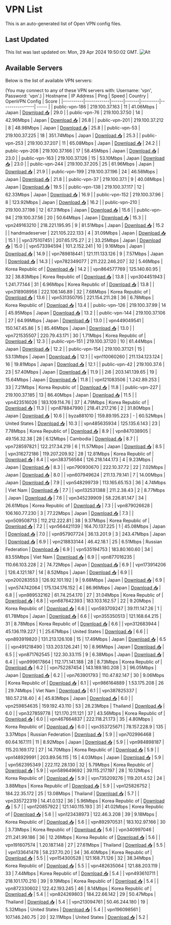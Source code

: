 # VPN List

This is an auto-generated list of Open VPN config files.

## Last Updated

This list was last updated on: Mon, 29 Apr 2024 19:50:02 GMT.
![Alt](https://repobeats.axiom.co/api/embed/186b98318ef1479477931607c1ad7d823f12451f.svg "Repobeats analytics image")

## Available Servers

Below is the list of available VPN servers:

(You may connect to any of these VPN servers with: Username: 'vpn', Password: 'vpn'.)
| Hostname | IP Address | Ping | Speed | Country | OpenVPN Config | Score |
|----------|------------|------|-------|---------|----------------| ----- |
| public-vpn-186 | 219.100.37.163 | 11 | 41.06Mbps | Japan | [Download 📥](./configs/server_0_JP.ovpn) | 29.0 |
| public-vpn-76 | 219.100.37.50 | 14 | 42.96Mbps | Japan | [Download 📥](./configs/server_1_JP.ovpn) | 26.8 |
| public-vpn-201 | 219.100.37.212 | 8 | 48.98Mbps | Japan | [Download 📥](./configs/server_2_JP.ovpn) | 25.8 |
| public-vpn-53 | 219.100.37.225 | 18 | 351.74Mbps | Japan | [Download 📥](./configs/server_3_JP.ovpn) | 25.3 |
| public-vpn-253 | 219.100.37.207 | 11 | 65.08Mbps | Japan | [Download 📥](./configs/server_4_JP.ovpn) | 24.2 |
| public-vpn-208 | 219.100.37.166 | 17 | 58.45Mbps | Japan | [Download 📥](./configs/server_5_JP.ovpn) | 23.0 |
| public-vpn-163 | 219.100.37.126 | 15 | 53.10Mbps | Japan | [Download 📥](./configs/server_6_JP.ovpn) | 23.0 |
| public-vpn-244 | 219.100.37.205 | 25 | 61.96Mbps | Japan | [Download 📥](./configs/server_7_JP.ovpn) | 21.9 |
| public-vpn-199 | 219.100.37.196 | 24 | 46.58Mbps | Japan | [Download 📥](./configs/server_8_JP.ovpn) | 21.8 |
| public-vpn-37 | 219.100.37.1 | 9 | 40.08Mbps | Japan | [Download 📥](./configs/server_9_JP.ovpn) | 19.5 |
| public-vpn-138 | 219.100.37.117 | 12 | 62.33Mbps | Japan | [Download 📥](./configs/server_10_JP.ovpn) | 16.9 |
| public-vpn-152 | 219.100.37.96 | 8 | 123.92Mbps | Japan | [Download 📥](./configs/server_11_JP.ovpn) | 16.2 |
| public-vpn-210 | 219.100.37.198 | 12 | 67.31Mbps | Japan | [Download 📥](./configs/server_12_JP.ovpn) | 15.6 |
| public-vpn-94 | 219.100.37.56 | 20 | 50.64Mbps | Japan | [Download 📥](./configs/server_13_JP.ovpn) | 15.3 |
| vpn249163210 | 218.221.195.95 | 9 | 81.51Mbps | Japan | [Download 📥](./configs/server_14_JP.ovpn) | 15.2 |
| handmadeserver | 221.105.222.133 | 4 | 31.09Mbps | Japan | [Download 📥](./configs/server_15_JP.ovpn) | 15.1 |
| vpn375107451 | 207.65.175.27 | 2 | 33.25Mbps | Japan | [Download 📥](./configs/server_16_JP.ovpn) | 15.0 |
| vpn573394594 | 101.2.152.241 | 10 | 9.16Mbps | Japan | [Download 📥](./configs/server_17_JP.ovpn) | 14.9 |
| vpn789818441 | 121.111.133.126 | 9 | 7.57Mbps | Japan | [Download 📥](./configs/server_18_JP.ovpn) | 14.3 |
| vpn782349077 | 211.222.246.207 | 32 | 5.46Mbps | Korea Republic of | [Download 📥](./configs/server_19_KR.ovpn) | 14.2 |
| vpn864577769 | 125.140.60.95 | 32 | 38.83Mbps | Korea Republic of | [Download 📥](./configs/server_20_KR.ovpn) | 13.8 |
| vpn304451943 | 1.241.77.144 | 31 | 6.96Mbps | Korea Republic of | [Download 📥](./configs/server_21_KR.ovpn) | 13.8 |
| vpn318908956 | 222.106.146.89 | 32 | 7.68Mbps | Korea Republic of | [Download 📥](./configs/server_22_KR.ovpn) | 13.6 |
| vpn531350795 | 221.154.211.28 | 36 | 6.78Mbps | Korea Republic of | [Download 📥](./configs/server_23_KR.ovpn) | 13.4 |
| public-vpn-126 | 219.100.37.99 | 14 | 45.95Mbps | Japan | [Download 📥](./configs/server_24_JP.ovpn) | 13.2 |
| public-vpn-144 | 219.100.37.106 | 27 | 64.99Mbps | Japan | [Download 📥](./configs/server_25_JP.ovpn) | 13.0 |
| vpn449049541 | 150.147.45.86 | 5 | 85.46Mbps | Japan | [Download 📥](./configs/server_26_JP.ovpn) | 13.0 |
| vpn721535507 | 220.79.43.171 | 30 | 1.71Mbps | Korea Republic of | [Download 📥](./configs/server_27_KR.ovpn) | 12.3 |
| public-vpn-151 | 219.100.37.120 | 10 | 61.44Mbps | Japan | [Download 📥](./configs/server_28_JP.ovpn) | 12.2 |
| public-vpn-154 | 219.100.37.121 | 15 | 53.13Mbps | Japan | [Download 📥](./configs/server_29_JP.ovpn) | 12.1 |
| vpn110060260 | 211.134.123.124 | 16 | 19.81Mbps | Japan | [Download 📥](./configs/server_30_JP.ovpn) | 12.1 |
| public-vpn-42 | 219.100.37.6 | 23 | 57.40Mbps | Japan | [Download 📥](./configs/server_31_JP.ovpn) | 11.9 |
| 2i6 | 203.141.139.65 | 19 | 15.64Mbps | Japan | [Download 📥](./configs/server_32_JP.ovpn) | 11.8 |
| vpn121083506 | 1.242.89.253 | 33 | 7.21Mbps | Korea Republic of | [Download 📥](./configs/server_33_KR.ovpn) | 11.8 |
| public-vpn-227 | 219.100.37.185 | 13 | 86.40Mbps | Japan | [Download 📥](./configs/server_34_JP.ovpn) | 11.5 |
| vpn423516026 | 183.109.114.76 | 37 | 4.79Mbps | Korea Republic of | [Download 📥](./configs/server_35_KR.ovpn) | 11.3 |
| vpn878847990 | 218.41.217.216 | 2 | 31.80Mbps | Japan | [Download 📥](./configs/server_36_JP.ovpn) | 10.6 |
| byza881010 | 159.89.195.223 | - | 60.52Mbps | United States | [Download 📥](./configs/server_37_US.ovpn) | 10.3 |
| vpn485635934 | 125.135.6.143 | 23 | 7.78Mbps | Korea Republic of | [Download 📥](./configs/server_38_KR.ovpn) | 8.9 |
| vpn847038905 | 49.156.32.38 | 28 | 6.12Mbps | Cambodia | [Download 📥](./configs/server_39_KH.ovpn) | 8.7 |
| vpn728597821 | 122.217.34.219 | 6 | 11.57Mbps | Japan | [Download 📥](./configs/server_40_JP.ovpn) | 8.5 |
| vpn316272186 | 119.207.209.92 | 28 | 12.81Mbps | Korea Republic of | [Download 📥](./configs/server_41_KR.ovpn) | 8.4 |
| vpn383756584 | 126.218.144.173 | 4 | 9.23Mbps | Japan | [Download 📥](./configs/server_42_JP.ovpn) | 8.3 |
| vpn790930670 | 222.10.37.72 | 22 | 7.02Mbps | Japan | [Download 📥](./configs/server_43_JP.ovpn) | 8.0 |
| vpn607949624 | 211.13.79.141 | 7 | 14.00Mbps | Japan | [Download 📥](./configs/server_44_JP.ovpn) | 7.9 |
| vpn548299739 | 113.165.65.153 | 36 | 4.74Mbps | Viet Nam | [Download 📥](./configs/server_45_VN.ovpn) | 7.7 |
| vpn132531388 | 211.2.38.43 | 2 | 8.77Mbps | Japan | [Download 📥](./configs/server_46_JP.ovpn) | 7.6 |
| vpn345239909 | 58.226.81.147 | 34 | 26.61Mbps | Korea Republic of | [Download 📥](./configs/server_47_KR.ovpn) | 7.3 |
| vpn879026628 | 106.160.77.230 | 3 | 77.22Mbps | Japan | [Download 📥](./configs/server_48_JP.ovpn) | 7.3 |
| vpn509508713 | 112.212.222.81 | 38 | 9.37Mbps | Korea Republic of | [Download 📥](./configs/server_49_KR.ovpn) | 7.2 |
| vpn564421139 | 164.70.137.225 | 1 | 45.08Mbps | Japan | [Download 📥](./configs/server_50_JP.ovpn) | 7.0 |
| vpn957907724 | 36.13.201.9 | 3 | 243.47Mbps | Japan | [Download 📥](./configs/server_51_JP.ovpn) | 6.9 |
| vpn218833144 | 46.42.18.1 | 25 | 6.51Mbps | Russian Federation | [Download 📥](./configs/server_52_RU.ovpn) | 6.9 |
| vpn535194753 | 183.80.160.60 | 34 | 83.55Mbps | Viet Nam | [Download 📥](./configs/server_53_VN.ovpn) | 6.9 |
| vpn877016235 | 110.66.103.228 | 2 | 74.72Mbps | Japan | [Download 📥](./configs/server_54_JP.ovpn) | 6.9 |
| vpn173914206 | 126.4.121.187 | 14 | 8.52Mbps | Japan | [Download 📥](./configs/server_55_JP.ovpn) | 6.9 |
| vpn200283553 | 126.92.101.192 | 9 | 9.68Mbps | Japan | [Download 📥](./configs/server_56_JP.ovpn) | 6.9 |
| vpn574742064 | 175.134.176.152 | 4 | 86.96Mbps | Japan | [Download 📥](./configs/server_57_JP.ovpn) | 6.8 |
| vpn989532162 | 61.74.254.170 | 27 | 31.04Mbps | Korea Republic of | [Download 📥](./configs/server_58_KR.ovpn) | 6.8 |
| vpn687642393 | 183.103.162.57 | 22 | 9.20Mbps | Korea Republic of | [Download 📥](./configs/server_59_KR.ovpn) | 6.6 |
| vpn593709247 | 39.111.147.26 | 1 | 61.78Mbps | Japan | [Download 📥](./configs/server_60_JP.ovpn) | 6.6 |
| vpn355350513 | 121.168.64.215 | 31 | 8.78Mbps | Korea Republic of | [Download 📥](./configs/server_61_KR.ovpn) | 6.6 |
| vpn312683944 | 45.136.119.227 | 1 | 25.67Mbps | United States | [Download 📥](./configs/server_62_US.ovpn) | 6.6 |
| vpn893919820 | 131.213.126.108 | 15 | 17.49Mbps | Japan | [Download 📥](./configs/server_63_JP.ovpn) | 6.5 |
| vpn491218490 | 133.203.126.241 | 10 | 8.96Mbps | Japan | [Download 📥](./configs/server_64_JP.ovpn) | 6.5 |
| vpn871762545 | 122.30.33.115 | 9 | 6.38Mbps | Japan | [Download 📥](./configs/server_65_JP.ovpn) | 6.4 |
| vpn999617864 | 112.171.141.188 | 28 | 8.73Mbps | Korea Republic of | [Download 📥](./configs/server_66_KR.ovpn) | 6.2 |
| vpn752287454 | 143.189.180.208 | 3 | 96.05Mbps | Japan | [Download 📥](./configs/server_67_JP.ovpn) | 6.2 |
| vpn763901793 | 110.47.82.147 | 30 | 9.06Mbps | Korea Republic of | [Download 📥](./configs/server_68_KR.ovpn) | 6.1 |
| vpn986164889 | 1.53.175.208 | 26 | 29.74Mbps | Viet Nam | [Download 📥](./configs/server_69_VN.ovpn) | 6.1 |
| vpn387825337 | 180.57.218.40 | 4 | 45.83Mbps | Japan | [Download 📥](./configs/server_70_JP.ovpn) | 6.0 |
| vpn259854635 | 159.192.43.110 | 53 | 28.23Mbps | Thailand | [Download 📥](./configs/server_71_TH.ovpn) | 6.0 |
| vpn327859778 | 121.170.211.121 | 37 | 43.56Mbps | Korea Republic of | [Download 📥](./configs/server_72_KR.ovpn) | 6.0 |
| vpn467664837 | 222.118.21.173 | 35 | 4.80Mbps | Korea Republic of | [Download 📥](./configs/server_73_KR.ovpn) | 6.0 |
| vpn353725671 | 78.157.228.9 | 135 | 3.37Mbps | Russian Federation | [Download 📥](./configs/server_74_RU.ovpn) | 5.9 |
| vpn702996468 | 60.64.167.111 | 11 | 8.92Mbps | Japan | [Download 📥](./configs/server_75_JP.ovpn) | 5.9 |
| vpn984898187 | 115.20.169.172 | 27 | 14.70Mbps | Korea Republic of | [Download 📥](./configs/server_76_KR.ovpn) | 5.9 |
| vpn148929991 | 203.89.56.115 | 15 | 4.03Mbps | Japan | [Download 📥](./configs/server_77_JP.ovpn) | 5.9 |
| vpn562395349 | 222.112.28.130 | 32 | 5.79Mbps | Korea Republic of | [Download 📥](./configs/server_78_KR.ovpn) | 5.9 |
| vpn589649692 | 39.115.217.197 | 28 | 10.12Mbps | Korea Republic of | [Download 📥](./configs/server_79_KR.ovpn) | 5.9 |
| vpn735209276 | 119.201.4.52 | 24 | 3.88Mbps | Korea Republic of | [Download 📥](./configs/server_80_KR.ovpn) | 5.9 |
| vpn125826752 | 184.22.35.172 | 25 | 13.08Mbps | Thailand | [Download 📥](./configs/server_81_TH.ovpn) | 5.7 |
| vpn335722319 | 14.41.0.132 | 36 | 5.96Mbps | Korea Republic of | [Download 📥](./configs/server_82_KR.ovpn) | 5.7 |
| vpn120857922 | 121.140.115.193 | 31 | 41.02Mbps | Korea Republic of | [Download 📥](./configs/server_83_KR.ovpn) | 5.6 |
| vpn123438973 | 122.46.3.208 | 39 | 9.18Mbps | Korea Republic of | [Download 📥](./configs/server_84_KR.ovpn) | 5.6 |
| vpn892970531 | 183.102.97.166 | 30 | 3.73Mbps | Korea Republic of | [Download 📥](./configs/server_85_KR.ovpn) | 5.6 |
| vpn340997046 | 211.241.99.186 | 36 | 12.26Mbps | Korea Republic of | [Download 📥](./configs/server_86_KR.ovpn) | 5.6 |
| vpn191607574 | 1.20.187.148 | 27 | 27.61Mbps | Thailand | [Download 📥](./configs/server_87_TH.ovpn) | 5.5 |
| vpn133641478 | 58.237.70.20 | 34 | 36.40Mbps | Korea Republic of | [Download 📥](./configs/server_88_KR.ovpn) | 5.5 |
| vpn154300528 | 121.168.71.126 | 32 | 38.34Mbps | Korea Republic of | [Download 📥](./configs/server_89_KR.ovpn) | 5.5 |
| vpn482635064 | 121.88.203.119 | 33 | 7.44Mbps | Korea Republic of | [Download 📥](./configs/server_90_KR.ovpn) | 5.4 |
| vpn493610711 | 218.101.170.210 | 39 | 9.19Mbps | Korea Republic of | [Download 📥](./configs/server_91_KR.ovpn) | 5.4 |
| vpn872330602 | 122.42.193.245 | 46 | 8.14Mbps | Korea Republic of | [Download 📥](./configs/server_92_KR.ovpn) | 5.4 |
| vpn824269803 | 184.22.66.142 | 29 | 50.47Mbps | Thailand | [Download 📥](./configs/server_93_TH.ovpn) | 5.4 |
| vpn213094761 | 50.46.244.180 | 19 | 5.32Mbps | United States | [Download 📥](./configs/server_94_US.ovpn) | 5.4 |
| vpn196098561 | 107.146.240.75 | 20 | 32.11Mbps | United States | [Download 📥](./configs/server_95_US.ovpn) | 5.2 |
